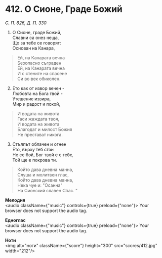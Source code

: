 # 412. О Сионе, Граде Божий  

*С. П. 626, Д. П. 330*  

1. О Сионе, граде Божий,  
Славни са онез неща,  
Що за тебе се говорят:  
Основан на Канара,  

> Ей, на Канарата вечна  
> Безопасно съграден  
> Ей, на Канарата вечна  
> И с стените на спасене  
> Си во век обиколен.  

2. Ето как от извор вечен -  
Любовта на Бога твой -  
Утешение извира,  
Мир и радост и покой,  

> И водата на живота  
> Гаси жаждата твоя,  
> И водата на живота  
> Благодат и милост Божия  
> Не престават никога.  

3. Стълпът облачен и огнен  
Ето, върху теб стои  
Не се бой, Бог твой е с тебе,  
Той ще е покрова ти.  

> Който дава дневна манна,  
> Слуша и молитвен глас,  
> Който дава дневна манна,  
> Нека чуе и: "Осанна"  
> На Сионский славен Спас. "  

__Мелодия__  
<audio className={"music"} controls={true} preload={"none"}><source src="mp3/412.mp3" type="audio/mpeg"/>
Your browser does not support the audio tag.
</audio>  

__Едноглас__  
<audio className={"music"} controls={true} preload={"none"}><source src="transp/412.mp3" type="audio/mpeg"/>
Your browser does not support the audio tag.
</audio>  

__Ноти__  
<img alt="ноти" className={"score"} height="300" src="scores/412.jpg" width="212"/>

